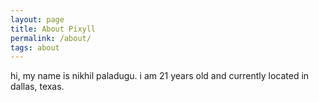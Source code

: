 ```yaml
---
layout: page
title: About Pixyll
permalink: /about/
tags: about
---
```


hi, my name is nikhil paladugu. i am 21 years old and currently located in dallas, texas.  
